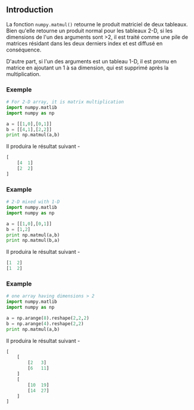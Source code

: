 ## Introduction

La fonction ```numpy.matmul()``` retourne le produit matriciel de deux tableaux. Bien qu'elle retourne un produit normal pour les tableaux 2-D, si les dimensions de l'un des arguments sont >2, il est traité comme une pile de matrices résidant dans les deux derniers index et est diffusé en conséquence.

D'autre part, si l'un des arguments est un tableau 1-D, il est promu en matrice en ajoutant un 1 à sa dimension, qui est supprimé après la multiplication.

### Exemple

```python
# For 2-D array, it is matrix multiplication 
import numpy.matlib 
import numpy as np 

a = [[1,0],[0,1]] 
b = [[4,1],[2,2]] 
print np.matmul(a,b)
```

Il produira le résultat suivant -

```python
[
    [4  1] 
    [2  2]
]
```

### Example

```python
# 2-D mixed with 1-D 
import numpy.matlib 
import numpy as np 

a = [[1,0],[0,1]] 
b = [1,2] 
print np.matmul(a,b) 
print np.matmul(b,a)
```

Il produira le résultat suivant -

```python
[1  2] 
[1  2]
```

### Example

```python
# one array having dimensions > 2 
import numpy.matlib 
import numpy as np 

a = np.arange(8).reshape(2,2,2) 
b = np.arange(4).reshape(2,2) 
print np.matmul(a,b)
```

Il produira le résultat suivant -

```python
[
    [
        [2   3] 
        [6   11]
    ]
    [
        [10  19] 
        [14  27]
    ]
]
```